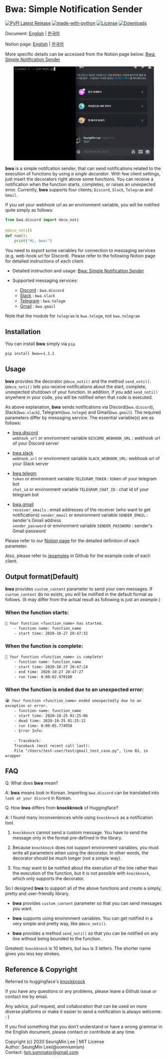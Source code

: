 # Bwa: Simple Notification Sender

[![PyPI Latest Release](https://img.shields.io/pypi/v/bwa.svg)](https://pypi.org/project/bwa/)
[![made-with-python](https://img.shields.io/badge/Made%20with-Python-red.svg)]()
[![License](https://img.shields.io/badge/Licence-MIT-blue.svg)](https://github.com/somniumism/bwa/blob/main/LICENSE)
[![Downloads](https://pepy.tech/badge/bwa)](https://pepy.tech/project/bwa)

Document: [English](https://github.com/somniumism/bwa) | [한국어](https://github.com/somniumism/bwa/blob/main/docs/README.kr.md)

Notion page: [English](https://www.notion.so/somniumis/Bwa-Simple-Notification-Sender-a9919a46f2d64d11baab60deb4e8de55) | [한국어](https://www.notion.so/somniumis/Bwa-Simple-Notification-Sender-0146f53d2f3f4807b029bdf6f7bfd7a9)

More specific details can be accessed from the Notion page below: [Bwa: Simple Notification Sender](https://www.notion.so/somniumis/Bwa-Simple-Notification-Sender-a9919a46f2d64d11baab60deb4e8de55)

<p align="center">
    <img src="./docs/example.gif" width="450" height="300"/>  
</p>

**bwa** is a simple notifcation sender, that can send notifications related to the execution of functions by using *a single decorator*. With few client settings, just insert the decorators right above some functions. You can receive a notification when the function starts, completes, or raises an unexpected error. Currently, **bwa** supports four clients; `Discord`, `Slack`, `Telegram` and `Gmail`.

If you set your webhook url as an environment variable, you will be notified quite simply as follows:

```python
from bwa.discord import deco_noti

@deco_noti()
def run():
    print("Hi, bwa!")
```
You need to export some variables for connection to messaging services (e.g. web-hook url for Discord). Please refer to the following Notion page for detailed instructions of each client.

- Detailed instruction and usage: [Bwa: Simple Notification Sender](https://www.notion.so/somniumis/Bwa-Simple-Notification-Sender-a9919a46f2d64d11baab60deb4e8de55)

- Supported messaging services:  
    - [Discord](https://www.notion.so/somniumis/Discord-231544b268b64a42b3d084d1aa3c3d96) : `bwa.discord`
    - [Slack](https://www.notion.so/somniumis/Slack-5633bf0e13ab4e499e2b2c677852dbbf) : `bwa.slack`
    - [Telegram](https://www.notion.so/somniumis/Telegram-888407c4770a4b5a806a9c7c65e45250) : `bwa.telegm`
    - [Gmail](https://www.notion.so/somniumis/Gmail-197fc3dcf2f74c9dba651afb19267747) : `bwa.gmail`

Note that the module for `telegram` is `bwa.telegm`, not `bwa.telegram`

## Installation

You can install **bwa** simply via `pip`.

```bash
pip install bwa==1.1.1
```

## Usage

**bwa** provides the decorator `@deco_noti()` and the method `send_noti()`. `@deco_noti()` lets you receive notifications about the start, complete, unexpected shutdown of your function. In addition, if you add `send_noti()` anywhere in your code, you will be notified when that code is executed.

As above explanation, **bwa** sends notifications via Discord(`bwa.discord`), Slack(`bwa.slack`), Telegram(`bwa.telegm`) and Gmail(`bwa.gmail`). The required parameters differ by messaging service. The essential variable(s) are as follows:

- [bwa.discord](https://www.notion.so/somniumis/Discord-231544b268b64a42b3d084d1aa3c3d96#f3fe6caaaaf8441a829e1bfbd577ba0c)  
    `webhook_url` or environment variable `DISCORD_WEBHOOK_URL` : webhook url of your Discord server 
    
- [bwa.slack](https://www.notion.so/somniumis/Slack-5633bf0e13ab4e499e2b2c677852dbbf#6d2f20e33fc74b728813b0ddcb63ba69)  
    `webhook_url` or environment variable `SLACK_WEBHOOK_URL`: webhook url of your Slack server 

- [bwa.telegm](https://www.notion.so/somniumis/Telegram-888407c4770a4b5a806a9c7c65e45250#2b2295b99afb4489b24a6775dc23e0e4)  
    `token` or environment variable `TELEGRAM_TOKEN` : token of your telegram bot  
    `chat_id` or environment variable `TELEGRAM_CHAT_ID` : chat id of your telegram bot  

- [bwa.gmail](https://www.notion.so/somniumis/Gmail-197fc3dcf2f74c9dba651afb19267747#58e9db16a1544a9484a88d2d5857c5ba)  
    `receiver_emails` : email addresses of the receiver (who want to get notifications)
    `sender_email` or environment variable `SENDER_EMAIL` : sender's Gmail address  
    `sender_password` or environment variable `SENDER_PASSWORD` : sender's Gmail password

Please refer to our [Notion page](https://www.notion.so/somniumis/Bwa-Simple-Notification-Sender-a9919a46f2d64d11baab60deb4e8de55) for the detailed definition of each parameter.

Also, please refer to [/examples](https://github.com/somniumism/bwa/tree/main/examples) in Github for the example code of each client.

## Output format(Default)

**bwa** provides `custom_content` parameter to send your own messages. If `custom_content` do no exists, you will be notified in the default format as follows. (It may differ from the actual result as following is just an *example*.)

### When the function starts:

```
🏃 Your function <function_name> has started.
    - function name: function_name
    - start time: 2020-10-27 20:47:32
```

### When the function is complete:

```
🎉 Your function <function_name> is complete!
    - function name: function_name
    - start time: 2020-10-27 20:47:24
    - end time: 2020-10-27 20:47:27
    - run time: 0:00:02.970100
```

### When the function is ended due to an unexpected error:

```
😭 Your function <function_name> ended unexpectedly due to an exception or error.
    - function name: function_name
    - start time: 2020-10-25 01:25:06
    - dead time: 2020-10-25 01:25:12
    - run time: 0:00:05.774958
    - Error Info:

    - Traceback:
    Traceback (most recent call last):
    File "/Users/test-user/test/gmail_test_case.py", line 83, in wrapper
```

## FAQ

Q. What does **bwa** mean?

A: **bwa** means *look* in Korean.
Importing `bwa.discord` can be translated into `look at your discord` in Korean.


Q. How **bwa** differs from **knockknock** of Huggingface?

A: I found many inconveniences while using `knockknock` as a notification tool.

1. `knockknock` cannot send a custom message. You have to send the message only in the format pre-defined in the library.

2. Because `knockknock` does not support environment variables, you must write all parameters when using the decorator. In other words, the decorator should be much longer (not a simple way).

3. You may want to be notified about the execution of the line rather than the execution of the function, but it is not possible with `knockknock`, which only supports the decorator.

So I designed **bwa** to support all of the above functions and create a simply, pretty and user-friendly library.

- **bwa** provides `custom_content` parameter so that you can send messages you want.

- **bwa** supports using environment variables. You can get notified in a very simple and pretty way, like `@deco_noti()`.

- **bwa** provides a method `send_noti()` so that you can be notified on any line without being bounded to the function.

Greatest: `knockknock` is 10 letters, but `bwa` is 3 letters. The shorter name gives you less key strokes.

## Reference & Copyright

Referred to huggingface's [knockknock](https://github.com/huggingface/knockknock)

If you have any questions or any problems, please leave a Github issue or contact me by email.

Any advice, pull request, and collaboration that can be used on more diverse platforms or make it easier to send a notification is always welcome. : )

If you find something that you don't understand or have a wrong grammar in the English document, please contact or contribute at any time.

Copyright (c) 2020 SeungMin Lee | MIT License  
Author: SeungMin Lee(@somniumism)  
Contact: lsm.somniator@gmail.com
